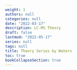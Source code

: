 ```yaml
---
weight: 1
authors: null
categories: null
date: "2022-03-17"
description: LC-MS Theory
draft: false
lastmod: "2022-05-17"
series: null
tags: null
title: Theory Series by Waters
toc: true
bookCollapseSection: true
---
```




<!--more-->

